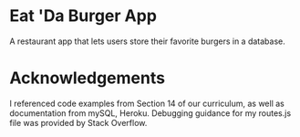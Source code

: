 # Eat 'Da Burger App
A restaurant app that lets users store their favorite burgers in a database.

# Acknowledgements

I referenced code examples from Section 14 of our curriculum, as well as documentation from mySQL, Heroku. Debugging guidance for my routes.js file was provided by Stack Overflow.
